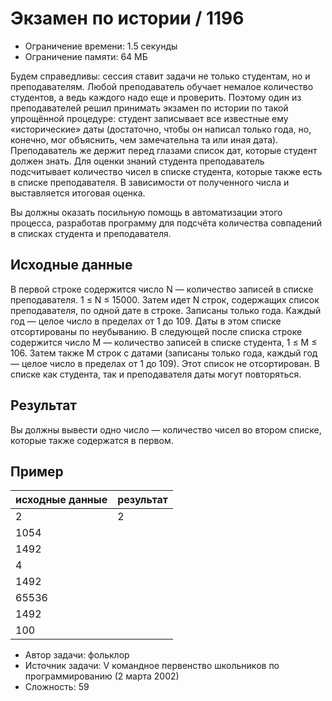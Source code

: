 # Экзамен по истории / 1196

* Ограничение времени: 1.5 секунды
* Ограничение памяти: 64 МБ

Будем справедливы: сессия ставит задачи не только студентам, но и преподавателям. Любой преподаватель обучает немалое количество студентов, а ведь каждого надо еще и проверить. Поэтому один из преподавателей решил принимать экзамен по истории по такой упрощённой процедуре: студент записывает все известные ему «исторические» даты (достаточно, чтобы он написал только года, но, конечно, мог объяснить, чем замечательна та или иная дата). Преподаватель же держит перед глазами список дат, которые студент должен знать. Для оценки знаний студента преподаватель подсчитывает количество чисел в списке студента, которые также есть в списке преподавателя. В зависимости от полученного числа и выставляется итоговая оценка.

Вы должны оказать посильную помощь в автоматизации этого процесса, разработав программу для подсчёта количества совпадений в списках студента и преподавателя.

## Исходные данные

В первой строке содержится число N — количество записей в списке преподавателя. 1 ≤ N ≤ 15000. Затем идет N строк, содержащих список преподавателя, по одной дате в строке. Записаны только года. Каждый год — целое число в пределах от 1 до 109. Даты в этом списке отсортированы по неубыванию. В следующей после списка строке содержится число M — количество записей в списке студента, 1 ≤ M ≤ 106. Затем также M строк с датами (записаны только года, каждый год — целое число в пределах от 1 до 109). Этот список не отсортирован. В списке как студента, так и преподавателя даты могут повторяться.

## Результат

Вы должны вывести одно число — количество чисел во втором списке, которые также содержатся в первом.

## Пример

| исходные данные | результат |
| --------------- | --------- |
| 2               | 2         |
| 1054            |           |
| 1492            |           |
| 4               |           |
| 1492            |           |
| 65536           |           |
| 1492            |           |
| 100             |           |

* Автор задачи: фольклор
* Источник задачи: V командное первенство школьников по программированию (2 марта 2002)
* Сложность: 59